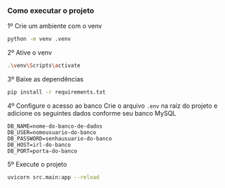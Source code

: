 ### Como executar o projeto

1º Crie um ambiente com o venv
```bash
python -m venv .venv
```

2º Ative o venv
```bash
.\venv\Scripts\activate
```

3º Baixe as dependências
```bash
pip install -r requirements.txt
```

4º Configure o acesso ao banco
Crie o arquivo `.env` na raíz do projeto e adicione os seguintes dados conforme seu banco MySQL
```env
DB_NAME=nome-do-banco-de-dados
DB_USER=nomeusuario-do-banco
DB_PASSWORD=senhausuario-do-banco
DB_HOST=irl-do-banco
DB_PORT=porta-do-banco
``` 

5º Execute o projeto
```bash
uvicorn src.main:app --reload
```